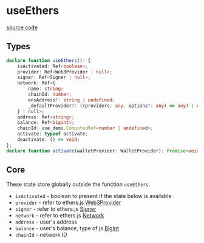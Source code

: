 # useEthers

[source code](https://github.com/chnejohnson/vue-dapp/blob/main/src/composables/useEthers.ts)

## Types
```typescript
declare function useEthers(): {
    isActivated: Ref<boolean>;
    provider: Ref<Web3Provider | null>;
    signer: Ref<Signer | null>;
    network: Ref<{
        name: string;
        chainId: number;
        ensAddress?: string | undefined;
        _defaultProvider?: ((providers: any, options?: any) => any) | undefined;
    } | null>;
    address: Ref<string>;
    balance: Ref<bigint>;
    chainId: vue_demi.ComputedRef<number | undefined>;
    activate: typeof activate;
    deactivate: () => void;
};
declare function activate(walletProvider: WalletProvider): Promise<void>;
```

## Core

These state store globally outside the function `useEthers`.

- `isActivated` - boolean to present if the state below is available 
- `provider` - refer to ethers.js [Web3Provider](https://docs.ethers.io/v5/api/providers/other/#Web3Provider)
- `signer` - refer to ethers.js [Signer](https://docs.ethers.io/v5/api/signer/#Signer)
- `network` - refer to ethers.js [Network](https://docs.ethers.io/v5/api/providers/types/#providers-Network)
- `address` - user's address
- `balance` - user's balance, type of js [BigInt](https://developer.mozilla.org/en-US/docs/Web/JavaScript/Reference/Global_Objects/BigInt)
- `chainId` - network ID 
